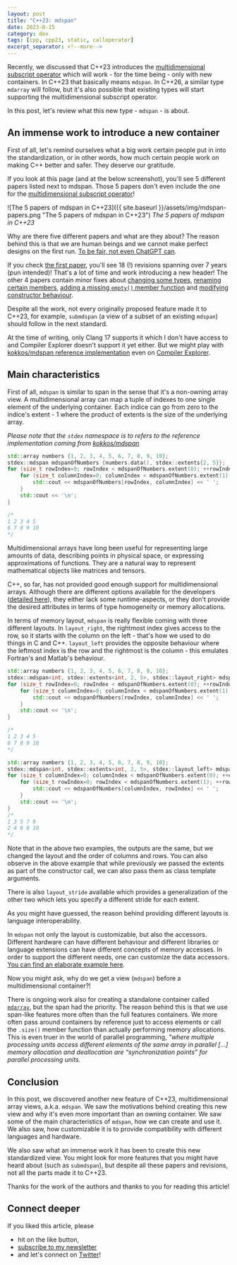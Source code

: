 ```yaml
---
layout: post
title: "C++23: mdspan"
date: 2023-8-15
category: dev
tags: [cpp, cpp23, static, calloperator]
excerpt_separator: <!--more-->
---
```

Recently, we discussed that C++23 introduces the [multidimensional subscript operator](https://www.sandordargo.com/blog/2023/08/09/cpp23-multidimensional-subscription-operator) which will work - for the time being - only with new containers. In C++23 that basically means `mdspan`. In C++26, a similar type `mdarray` will follow, but it's also possible that existing types will start supporting the multidimensional subscript operator.

In this post, let's review what this new type - `mdspan` - is about.

## An immense work to introduce a new container

First of all, let's remind ourselves what a big work certain people put in into the standardization, or in other words, how much certain people work on making C++ better and safer. They deserve our gratitude.

If you look at this page (and at the below screenshot), you'll see 5 different papers listed next to mdspan. Those 5 papers don't even include the one for the [multidimensional subscript operator](https://www.open-std.org/jtc1/sc22/wg21/docs/papers/2021/p2128r6.pdf)!

![The 5 papers of mdspan in C++23]({{ site.baseurl }}/assets/img/mdspan-papers.png "The 5 papers of mdspan in C++23")
_The 5 papers of mdspan in C++23_

Why are there five different papers and what are they about? The reason behind this is that we are human beings and we cannot make perfect designs on the first run. [To be fair, not even ChatGPT can](https://www.sandordargo.com/blog/2023/07/05/trip-report-cpp-on-sea-2023#my-favourite-ideas).

If you check [the first paper](https://www.open-std.org/jtc1/sc22/wg21/docs/papers/2022/p0009r18.html), you'll see 18 (!) revisions spanning over 7 years (pun intended)! That's a lot of time and work introducing a new header! The other 4 papers contain minor fixes about [changing some types](https://www.open-std.org/jtc1/sc22/wg21/docs/papers/2022/p2599r2.pdf), [renaming certain members](https://www.open-std.org/jtc1/sc22/wg21/docs/papers/2022/p2604r0.html), [adding a missing `empty()` member function](https://www.open-std.org/jtc1/sc22/wg21/docs/papers/2022/p2613r1.html) and [modifying constructor behaviour](https://www.open-std.org/jtc1/sc22/wg21/docs/papers/2023/p2763r1.html).

Despite all the work, not every originally proposed feature made it to C++23, for example, `submdspan` (a view of a subset of an existing `mdspan`) should follow in the next standard.

At the time of writing, only Clang 17 supports it which I don't have access to and Compiler Explorer doesn't support it yet either. But we might play with [kokkos/mdspan reference implementation](https://github.com/kokkos/mdspan) even on [Compiler Explorer](https://godbolt.org/z/Mxa7cej1a).

## Main characteristics

First of all, `mdspan` is similar to span in the sense that it's a non-owning array view. A multidimensional array can map a tuple of indexes to one single element of the underlying container. Each indice can go from zero to the indice's extent - 1 where the product of extents is the size of the underlying array.

*Please note that the `stdex` namespace is to refers to the reference implementation coming from [kokkos/mdspan](https://github.com/kokkos/mdspan)*

```cpp
std::array numbers {1, 2, 3, 4, 5, 6, 7, 8, 9, 10};
stdex::mdspan mdspanOfNumbers {numbers.data(), stdex::extents{2, 5}};
for (size_t rowIndex=0; rowIndex < mdspanOfNumbers.extent(0); ++rowIndex) {
    for (size_t columnIndex=0; columnIndex < mdspanOfNumbers.extent(1); ++columnIndex) {
        std::cout << mdspanOfNumbers[rowIndex, columnIndex] << ' ';
    }
    std::cout << '\n';
}

/*
1 2 3 4 5 
6 7 8 9 10 
*/
```

Multidimensional arrays have long been useful for representing large amounts of data, describing points in physical space, or expressing approximations of functions. They are a natural way to represent mathematical objects like matrices and tensors.

C++, so far, has not provided good enough support for multidimensional arrays. Although there are different options available for the developers ([detailed here](https://www.open-std.org/jtc1/sc22/wg21/docs/papers/2022/p0009r18.html#why-are-existing-c-data-structures-not-enough)), they either lack some runtime-aspects, or they don't provide the desired attributes in terms of type homogeneity or memory allocations.

In terms of memory layout, `mdspan` is really flexible coming with three different layouts. In `layout_right`, the rightmost index gives access to the row, so it starts with the column on the left - that's how we used to do things in C and C++. `layout_left` provides the opposite behaviour where the leftmost index is the row and the rightmost is the column - this emulates Fortran's and Matlab's behaviour.

```cpp
std::array numbers {1, 2, 3, 4, 5, 6, 7, 8, 9, 10};
stdex::mdspan<int, stdex::extents<int, 2, 5>, stdex::layout_right> mdspanOfNumbers {numbers.data()};
for (size_t rowIndex=0; rowIndex < mdspanOfNumbers.extent(0); ++rowIndex) {
    for (size_t columnIndex=0; columnIndex < mdspanOfNumbers.extent(1); ++columnIndex) {
        std::cout << mdspanOfNumbers[rowIndex, columnIndex] << ' ';
    }
    std::cout << '\n';
}

/*
1 2 3 4 5 
6 7 8 9 10 
*/

std::array numbers {1, 2, 3, 4, 5, 6, 7, 8, 9, 10};
stdex::mdspan<int, stdex::extents<int, 2, 5>, stdex::layout_left> mdspanOfNumbers {numbers.data()};
for (size_t columnIndex=0; columnIndex < mdspanOfNumbers.extent(0); ++columnIndex) {
    for (size_t rowIndex=0; rowIndex < mdspanOfNumbers.extent(1); ++rowIndex) {
        std::cout << mdspanOfNumbers[columnIndex, rowIndex] << ' ';
    }
    std::cout << '\n';
}
/*
1 3 5 7 9 
2 4 6 8 10 
*/
```

Note that in the above two examples, the outputs are the same, but we changed the layout and the order of columns and rows. You can also observe in the above example that while previously we passed the extents as part of the constructor call, we can also pass them as class template arguments.

There is also `layout_stride` available which provides a generalization of the other two which lets you specify a different stride for each extent.

As you might have guessed, the reason behind providing different layouts is language interoperability.

In `mdspan` not only the layout is customizable, but also the accessors. Different hardware can have different behaviour and different libraries or language extensions can have different concepts of memory accesses. In order to support the different needs, one can customize the data accessors. [You can find an elaborate example here](https://github.com/kokkos/mdspan/blob/stable/examples/restrict_accessor/restrict_accessor.cpp).

Now you might ask, why do we get a view (`mdspan`) before a multidimensional container?!

There is ongoing work also for creating a standalone container called [`mdarray`](https://www.open-std.org/jtc1/sc22/wg21/docs/papers/2022/wg21.link/p1684), but the span had the priority. The reason behind this is that we use span-like features more often than the full features containers. We more often pass around containers by reference just to access elements or call the `.size()` member function than actually performing memory allocations. This is even truer in the world of parallel programming, *"where multiple processing units access different elements of the same array in parallel [...] memory allocation and deallocation are “synchronization points” for parallel processing units.*

## Conclusion

In this post, we discovered another new feature of C++23, multidimensional array views, a.k.a. `mdspan`. We saw the motivations behind creating this new view and why it's even more important than an owning container. We saw some of the main characteristics of `mdspan`, how we can create and use it. We also saw, how customizable it is to provide compatibility with different languages and hardware.

We also saw what an immense work it has been to create this new standardized view. You might look for more features that you might have heard about (such as `submdspan`), but despite all these papers and revisions, not all the parts made it to C++23. 

Thanks for the work of the authors and thanks to you for reading this article!

## Connect deeper

If you liked this article, please 
- hit on the like button,  
- [subscribe to my newsletter](http://eepurl.com/gvcv1j) 
- and let's connect on [Twitter](https://twitter.com/SandorDargo)!